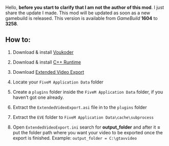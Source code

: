 Hello, **before you start to clarify that I am not the author of this mod**. I just share the update I made.
This mod will be updated as soon as a new gamebuild is released.
This version is available from *GameBuild* **1604** to **3258**.

## How to:

1. Download & install [Voukoder](https://github.com/Vouk/voukoder/releases/tag/12.2)

2. Download & install [ C++ Runtime](https://aka.ms/vs/17/release/vc_redist.x64.exe)

3. Download [Extended Video Export](https://github.com/Z3do/Extended-Video-Export/releases)

4. Locate your `FiveM Application Data` folder

5. Create a `plugins` folder inside the `FiveM Application Data` folder, if you haven’t got one already.

6. Extract the `ExtendedVideoExport.asi` file in to the `plugins` folder

7. Extract the `EVE` folder to `FiveM Application Data\cache\subprocess`

8. Open `ExtendedVideoExport.ini` search for **output_folder** and after it **=** put the folder path where you want your video to be exported once the export is finished. Example: `output_folder = C:\gtavvideo`